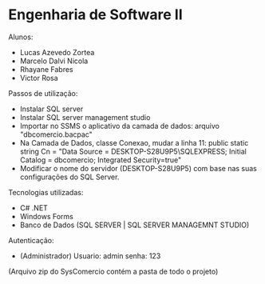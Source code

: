 # Engenharia de Software II

Alunos:
- Lucas Azevedo Zortea
- Marcelo Dalvi Nicola
- Rhayane Fabres
- Victor Rosa

Passos de utilização:
- Instalar SQL server
- Instalar SQL server management studio
- Importar no SSMS o aplicativo da camada de dados: arquivo "dbcomercio.bacpac"
- Na Camada de Dados, classe Conexao, mudar a linha 11:
    public static string Cn = "Data Source = DESKTOP-S28U9P5\\SQLEXPRESS; Initial Catalog = dbcomercio; Integrated Security=true"
- Modificar o nome do servidor (DESKTOP-S28U9P5) com base nas suas configurações do SQL Server.

Tecnologias utilizadas:
- C# .NET
- Windows Forms
- Banco de Dados (SQL SERVER | SQL SERVER MANAGEMNT STUDIO)

Autenticação:
- (Administrador) Usuario: admin 	senha: 123

(Arquivo zip do SysComercio contém a pasta de todo o projeto)
